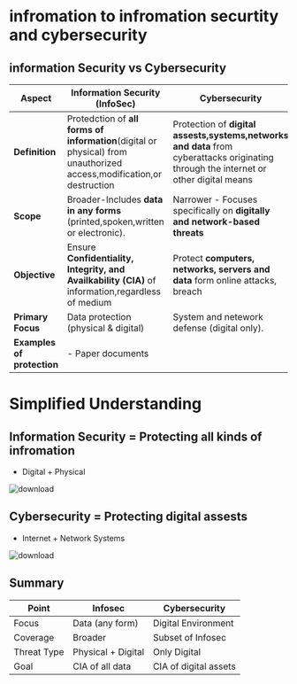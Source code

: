 # infromation to infromation securtity and cybersecurity
## information Security vs Cybersecurity
|   **Aspect**               |    **Information Security (InfoSec)**                                                                                | **Cybersecurity**
|----------------------------|----------------------------------------------------------------------------------------------------------------------|---------------------------------------------------------------------------------------------------------------------------------------|
|  **Definition**            | Protedction of **all forms of information**(digital or physical) from unauthorized access,modification,or destruction| Protection of **digital assests,systems,networks and data** from cyberattacks originating through the internet or other digital means |
|  **Scope**                 | Broader-Includes **data in any forms** (printed,spoken,written or electronic).                                       | Narrower - Focuses specifically on **digitally and network-based threats**                                                            |
|  **Objective**             | Ensure **Confidentiality, Integrity, and Availkability (CIA)** of information,regardless of medium                   | Protect **computers, networks, servers and data** form online attacks, breach                                                         |
|  **Primary Focus**         | Data protection (physical & digital)                                                                                 | System and netework defense (digital only).                                                                                           |
|  **Examples of protection**| - Paper documents                                                                                                    |                                                                                                                                       |


# Simplified Understanding
## Information Security = Protecting all kinds of infromation
- Digital + Physical




![download](https://github.com/user-attachments/assets/bbc76b04-dc81-4fc0-a05b-834e3507f29b)







## Cybersecurity = Protecting digital assests
- Internet + Network Systems







![download](https://github.com/user-attachments/assets/ec72455d-1dd4-4669-8a4f-d1a8d0819818)



## Summary
| Point             | Infosec               | Cybersecurity        |
|-------------------|-----------------------|----------------------|
| Focus             | Data (any form)       | Digital Environment  |
| Coverage          | Broader               | Subset of Infosec    |
| Threat Type       | Physical + Digital    | Only Digital         |
| Goal              | CIA of all data       | CIA of digital assets|


